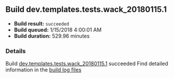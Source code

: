 ## Build dev.templates.tests.wack_20180115.1
- **Build result:** `succeeded`
- **Build queued:** 1/15/2018 4:00:01 AM
- **Build duration:** 529.96 minutes
### Details
Build [dev.templates.tests.wack_20180115.1](https://winappstudio.visualstudio.com/web/build.aspx?pcguid=a4ef43be-68ce-4195-a619-079b4d9834c2&builduri=vstfs%3a%2f%2f%2fBuild%2fBuild%2f24675) succeeded
Find detailed information in the [build log files](https://uwpctdiags.blob.core.windows.net/buildlogs/dev.templates.tests.wack_20180115.1_logs.zip)
